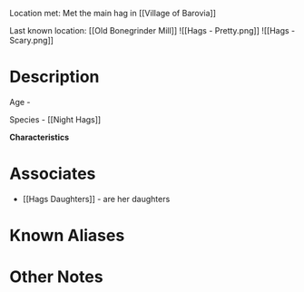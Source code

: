 Location met: Met the main hag in [[Village of Barovia]]

Last known location: [[Old Bonegrinder Mill]]
![[Hags - Pretty.png]]
![[Hags - Scary.png]]

# Description
Age - 

Species - [[Night Hags]]

**Characteristics**

# Associates
* [[Hags Daughters]] - are her daughters

# Known Aliases

# Other Notes
